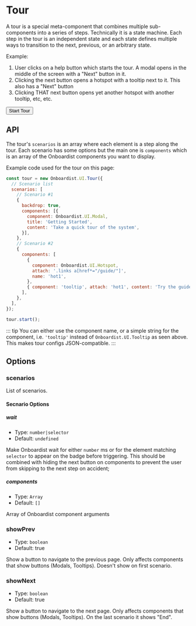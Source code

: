# Tour

A tour is a special meta-component that combines multiple sub-components into a series of steps. Technically it is a
state machine. Each step in the tour is an independent state and each state defines multiple ways to transition to the
next, previous, or an arbitrary state.

Example:

1. User clicks on a help button which starts the tour. A modal opens in the middle of the screen with a "Next" button in it.
2. Clicking the next button opens a hotspot with a tooltip next to it. This also has a "Next" button
3. Clicking THAT next button opens yet another hotspot with another tooltip, etc, etc.

<div class="example">
  <button id="tour-button" @click="startTour()">Start Tour</button>
</div>

## API

The tour's `scenarios` is an array where each element is a step along the tour. Each scenario has some options but
the main one is `components` which is an array of the Onboardist components you want to display.

Example code used for the tour on this page:

```js
const tour = new Onboardist.UI.Tour({
  // Scenario list
  scenarios: [
    // Scenario #1
    {
      backdrop: true,
      components: [{
        component: Onboardist.UI.Modal,
        title: 'Getting Started',
        content: 'Take a quick tour of the system',
      }],
    },
    // Scenario #2
    {
      components: [
        {
          component: Onboardist.UI.Hotspot,
          attach: '.links a[href*="/guide/"]',
          name: 'hot1',
        },
        { component: 'tooltip', attach: 'hot1', content: 'Try the guide' },
      ],
    },
  ],
});

tour.start();
```

::: tip
You can either use the component name, or a simple string for the component, i.e. `'tooltip'` instead of `Onboardist.UI.Tooltip` as seen above. This makes
tour configs JSON-compatible.
:::

## Options

### scenarios

List of scenarios.

#### Secnario Options

##### wait

* Type: `number|selector`
* Default: `undefined`

Make Onboardist wait for either `number` ms or for the element matching `selector` to appear on the badge before triggering. This should be combined with hiding the next button on components to prevent the user from skipping to the
next step on accident;

##### components

* Type: `Array`
* Default: `[]`

Array of Onboardist component arguments

### showPrev

* Type: `boolean`
* Default: true
  
Show a button to navigate to the previous page. Only affects components that show buttons (Modals, Tooltips). Doesn't show on first scenario.

### showNext

* Type: `boolean`
* Default: true
  
Show a button to navigate to the next page. Only affects components that show buttons (Modals, Tooltips). On the last scenario it shows "End".



<script>
export default {
  props: ['slot-key'],
  data: () => ({
    destroyables: [],
    tour: null,
  }),
  mounted() {
    this.tour = new Onboardist.UI.Tour({
      // Scenario list
      scenarios: [
        // Scenario #1
        {
          backdrop: true,
          components: [{
            component: Onboardist.UI.Modal,
            title: 'Getting Started',
            content: 'Take a quick tour of the system',
          }],
        },
        // Scenario #2
        {
          // Elements
          components: [
            { component: Onboardist.UI.Hotspot, attach: '.links a[href*="/guide/"]', name: 'hot1' },
            { component: 'tooltip', attach: 'hot1', content: 'Try the guide' },
          ],
        },
      ],
    });

    // this.destroyables.push(this.tour);
  },
  destroyed() {
    this.tour.stop();
    Onboardist.UI.reset();
  },
  methods: {
    startTour() {
      this.tour.start();
    },
  },
};
</script>